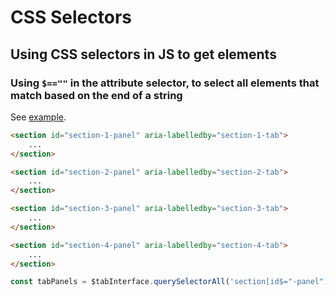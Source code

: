 # CSS Selectors

## Using CSS selectors in JS to get elements

### Using `$==""` in the attribute selector, to select all elements that match based on the end of a string

See [example](./../../code_examples/2019Q4/0920HIC-Tabbed_interfaces_modified_like_APG/README.md).

```html
<section id="section-1-panel" aria-labelledby="section-1-tab">
    ...
</section>

<section id="section-2-panel" aria-labelledby="section-2-tab">
    ...
</section>

<section id="section-3-panel" aria-labelledby="section-3-tab">
    ...
</section>

<section id="section-4-panel" aria-labelledby="section-4-tab">
    ...
</section>
```

```js
const tabPanels = $tabInterface.querySelectorAll('section[id$="-panel"]');
```